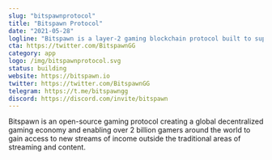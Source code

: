 ```yaml
---
slug: "bitspawnprotocol"
title: "Bitspawn Protocol"
date: "2021-05-28"
logline: "Bitspawn is a layer-2 gaming blockchain protocol built to support 2+ billion gamers by building easily accessible monetization streams."
cta: https://twitter.com/BitspawnGG
category: app
logo: /img/bitspawnprotocol.svg
status: building
website: https://bitspawn.io
twitter: https://twitter.com/BitspawnGG
telegram: https://t.me/bitspawngg
discord: https://discord.com/invite/bitspawn
---
```


Bitspawn is an open-source gaming protocol creating a global decentralized gaming economy and enabling over 2 billion gamers around the world to gain access to new streams of income outside the traditional areas of streaming and content.

